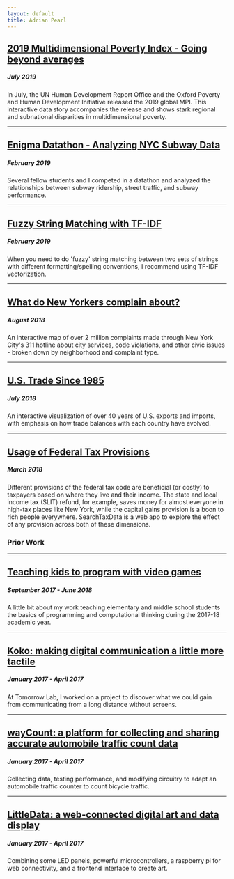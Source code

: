 ```yaml
---
layout: default
title: Adrian Pearl
---
```


## [2019 Multidimensional Poverty Index - Going beyond averages](http://hdr.undp.org/en/content/2019-mpi-going-beyond-averages-show-subnational-disparities)
##### July 2019
In July, the UN Human Development Report Office and the Oxford Poverty and Human Development Initiative released the 2019 global MPI. This interactive data story accompanies the release and shows stark regional and subnational disparities in multidimensional poverty.

***

## [Enigma Datathon - Analyzing NYC Subway Data](./datathon)
##### February 2019
Several fellow students and I competed in a datathon and analyzed the relationships between subway ridership, street traffic, and subway performance.

***

## [Fuzzy String Matching with TF-IDF](./fuzzystring)
##### February 2019
When you need to do 'fuzzy' string matching between two sets of strings with different formatting/spelling conventions, I recommend using TF-IDF vectorization.

***

## [What do New Yorkers complain about?](https://beta.observablehq.com/@adrianpearl/mapping-every-type-of-311-call-in-new-york-city)
##### August 2018
An interactive map of over 2 million complaints made through New York City's 311 hotline about city services, code violations, and other civic issues - broken down by neighborhood and complaint type.

***

## [U.S. Trade Since 1985](https://beta.observablehq.com/@adrianpearl/u-s-international-trade-since-1985)
##### July 2018
An interactive visualization of over 40 years of U.S. exports and imports, with emphasis on how trade balances with each country have evolved.

***

## [Usage of Federal Tax Provisions](http://www.searchtaxdata.com)
##### March 2018
Different provisions of the federal tax code are beneficial (or costly) to taxpayers based on where they live and their income. The state and local income tax (SLIT) refund, for example, saves money for almost everyone in high-tax places like New York, while the capital gains provision is a boon to rich people everywhere. SearchTaxData is a web app to explore the effect of any provision across both of these dimensions.


### Prior Work 
***


## [Teaching kids to program with video games](./scratch)
##### September 2017 - June 2018
A little bit about my work teaching elementary and middle school students the basics of programming and computational thinking during the 2017-18 academic year.

***

## [Koko: making digital communication a little more tactile](./koko)
##### January 2017 - April 2017
At Tomorrow Lab, I worked on a project to discover what we could gain from communicating from a long distance without screens.

***

## [wayCount: a platform for collecting and sharing accurate automobile traffic count data](./waycount)
##### January 2017 - April 2017
Collecting data, testing performance, and modifying circuitry to adapt an automobile traffic counter to count bicycle traffic.

***

## [LittleData: a web-connected digital art and data display](./littledata)
##### January 2017 - April 2017
Combining some LED panels, powerful microcontrollers, a raspberry pi for web connectivity, and a frontend interface to create art.